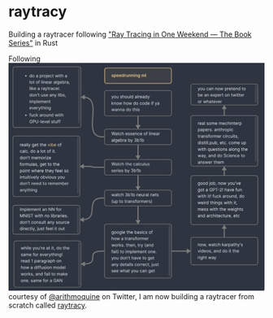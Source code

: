 # raytracy

Building a raytracer following ["Ray Tracing in One Weekend — The Book Series"](https://raytracing.github.io/) in Rust

Following ![ML Roadmap](roadmap.jpg) courtesy of [@arithmoquine](https://x.com/arithmoquine) on Twitter, I am now building a raytracer from scratch called [raytracy](https://github.com/irfanzainudin/raytracy).